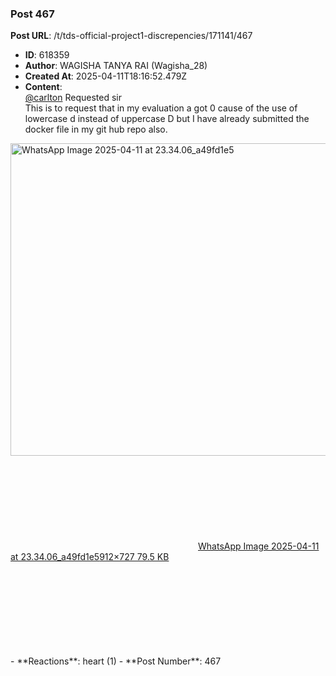 ### Post 467
**Post URL**: /t/tds-official-project1-discrepencies/171141/467
- **ID**: 618359
- **Author**: WAGISHA TANYA RAI (Wagisha_28)
- **Created At**: 2025-04-11T18:16:52.479Z
- **Content**:  
  <a class="mention" href="/u/carlton">@carlton</a> Requested sir<br>
This is to request that in my evaluation a got 0 cause of the use of lowercase d instead of uppercase D but I have already submitted the  docker file in my git hub repo also.<br>
<div class="lightbox-wrapper"><a class="lightbox" href="https://europe1.discourse-cdn.com/flex013/uploads/iitm/original/3X/1/3/1312efae69b50e418bc708a80bd11f752a9be4a5.jpeg" data-download-href="/uploads/short-url/2IJDQs92yWcHMcrAkae5moo7fcV.jpeg?dl=1" title="WhatsApp Image 2025-04-11 at 23.34.06_a49fd1e5" rel="noopener nofollow ugc"><img src="https://europe1.discourse-cdn.com/flex013/uploads/iitm/optimized/3X/1/3/1312efae69b50e418bc708a80bd11f752a9be4a5_2_627x500.jpeg" alt="WhatsApp Image 2025-04-11 at 23.34.06_a49fd1e5" data-base62-sha1="2IJDQs92yWcHMcrAkae5moo7fcV" width="627" height="500" srcset="https://europe1.discourse-cdn.com/flex013/uploads/iitm/optimized/3X/1/3/1312efae69b50e418bc708a80bd11f752a9be4a5_2_627x500.jpeg, https://europe1.discourse-cdn.com/flex013/uploads/iitm/original/3X/1/3/1312efae69b50e418bc708a80bd11f752a9be4a5.jpeg 1.5x, https://europe1.discourse-cdn.com/flex013/uploads/iitm/original/3X/1/3/1312efae69b50e418bc708a80bd11f752a9be4a5.jpeg 2x" data-dominant-color="12151D"><div class="meta"><svg class="fa d-icon d-icon-far-image svg-icon" aria-hidden="true"><use href="#far-image"></use></svg><span class="filename">WhatsApp Image 2025-04-11 at 23.34.06_a49fd1e5</span><span class="informations">912×727 79.5 KB</span><svg class="fa d-icon d-icon-discourse-expand svg-icon" aria-hidden="true"><use href="#discourse-expand"></use></svg></div></a></div>
- **Reactions**: heart (1)
- **Post Number**: 467

